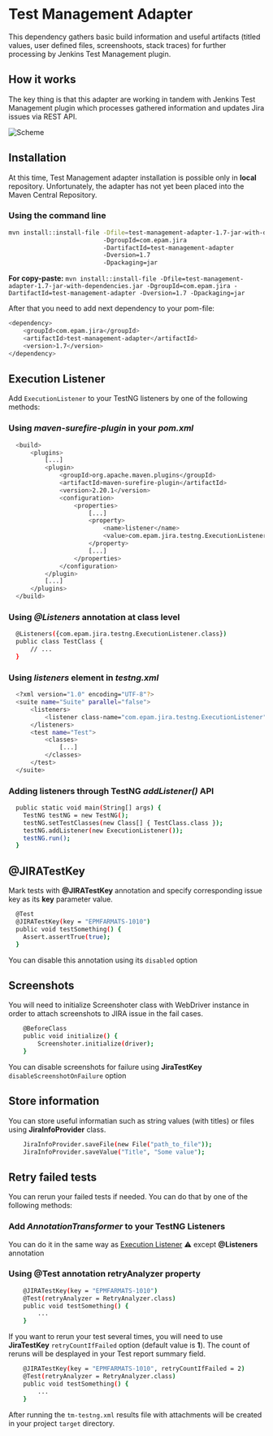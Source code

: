 # Test Management Adapter

This dependency gathers basic build information and useful artifacts (titled values, user defined files, screenshoots, stack traces) for further processing by Jenkins Test Management plugin.

## How it works

The key thing is that this adapter are working in tandem with Jenkins Test Management plugin which processes gathered information and updates Jira issues via REST API.

![Scheme](https://github.com/teo-rakan/test-management-adapter/blob/master/images/readme_scheme.jpg)

## Installation

At this time, Test Management adapter installation is possible only in **local** repository. Unfortunately, the adapter has not yet been placed into the Maven Central Repository.

### Using the command line

```bash
mvn install::install-file -Dfile=test-management-adapter-1.7-jar-with-dependencies.jar 
                          -DgroupId=com.epam.jira 
                          -DartifactId=test-management-adapter 
                          -Dversion=1.7
                          -Dpackaging=jar
```
**For copy-paste:** `mvn install::install-file -Dfile=test-management-adapter-1.7-jar-with-dependencies.jar -DgroupId=com.epam.jira -DartifactId=test-management-adapter -Dversion=1.7 -Dpackaging=jar`

After that you need to add next dependency to your pom-file: 
```bash
<dependency>
    <groupId>com.epam.jira</groupId>
    <artifactId>test-management-adapter</artifactId>
    <version>1.7</version>
</dependency>
```

## Execution Listener
Add `ExecutionListener` to your TestNG listeners by one of the following methods:

### Using _maven-surefire-plugin_ in your _pom.xml_

```bash
  <build>
      <plugins>
          [...]
          <plugin>
              <groupId>org.apache.maven.plugins</groupId>
              <artifactId>maven-surefire-plugin</artifactId>
              <version>2.20.1</version>
              <configuration>
                  <properties>
                      [...]
                      <property>
                          <name>listener</name>
                          <value>com.epam.jira.testng.ExecutionListener</value>
                      </property>
                      [...]
                  </properties>
              </configuration>
          </plugin>
          [...]
      </plugins>
  </build>
```

### Using _@Listeners_ annotation at class level

```bash
  @Listeners({com.epam.jira.testng.ExecutionListener.class})
  public class TestClass {
      // ...
  }
```

### Using _listeners_ element in _testng.xml_

```bash
  <?xml version="1.0" encoding="UTF-8"?>
  <suite name="Suite" parallel="false">
	  <listeners>
		  <listener class-name="com.epam.jira.testng.ExecutionListener" />
	  </listeners>
	  <test name="Test">
		  <classes>
			  [...]
		  </classes>
	  </test>
  </suite>
```

### Adding listeners through TestNG _addListener()_ API

```bash
  public static void main(String[] args) {
    TestNG testNG = new TestNG();
    testNG.setTestClasses(new Class[] { TestClass.class });
    testNG.addListener(new ExecutionListener());
    testNG.run();
  }
```

## @JIRATestKey
Mark tests with **@JIRATestKey** annotation and specify corresponding issue key as its **key** parameter value.

```bash
  @Test
  @JIRATestKey(key = "EPMFARMATS-1010")
  public void testSomething() {
    Assert.assertTrue(true);
  }
```

You can disable this annotation using its `disabled` option

## Screenshots

You will need to initialize Screenshoter class with WebDriver instance in order to attach screenshots to JIRA issue in the fail cases.

```bash
    @BeforeClass
    public void initialize() {
        Screenshoter.initialize(driver);
    }
```

You can disable screenshots for failure using **JiraTestKey** `disableScreenshotOnFailure` option

## Store information

You can store useful informatian such as string values (with titles) or files using **JiraInfoProvider** class.

```bash
    JiraInfoProvider.saveFile(new File("path_to_file"));
    JiraInfoProvider.saveValue("Title", "Some value");
```

## Retry failed tests

You can rerun your failed tests if needed. You can do that by one of the following methods:

### Add _AnnotationTransformer_ to your TestNG Listeners

You can do it in the same way as [Execution Listener](#execution-listener)   :warning: except **@Listeners** annotation

### Using @Test annotation retryAnalyzer property

```bash
    @JIRATestKey(key = "EPMFARMATS-1010")
    @Test(retryAnalyzer = RetryAnalyzer.class)
    public void testSomething() {
        ...
    }
```

If you want to rerun your test several times, you will need to use **JiraTestKey** `retryCountIfFailed` option (default value is **1**). The count of reruns will be desplayed in your Test report summary field.

```bash
    @JIRATestKey(key = "EPMFARMATS-1010", retryCountIfFailed = 2)
    @Test(retryAnalyzer = RetryAnalyzer.class)
    public void testSomething() {
        ...
    }
```

After running the `tm-testng.xml` results file with attachments will be created in your project `target` directory.
